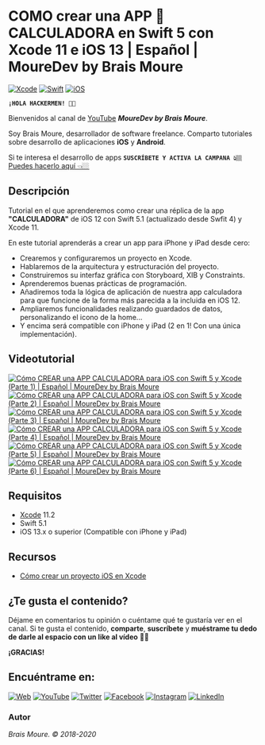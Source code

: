 # COMO crear una APP 🔢 CALCULADORA en Swift 5 con Xcode 11 e iOS 13 | Español | MoureDev by Brais Moure
[![Xcode](https://img.shields.io/badge/Xcode-11.2-blue.svg?longCache=true&style=popout-square)]()
[![Swift](https://img.shields.io/badge/Swift-5.1-orange.svg?longCache=true&style=popout-square)]()
[![iOS](https://img.shields.io/badge/iOS-13.x+-lightgray.svg?longCache=true&style=popout-square)]()

**`¡HOLA HACKERMEN! 👋🏼`**

Bienvenidos al canal de [YouTube](https://www.youtube.com/channel/UCxPD7bsocoAMq8Dj18kmGyQ) ***MoureDev by Brais Moure***. 

Soy Brais Moure, desarrollador de software freelance. Comparto tutoriales sobre desarrollo de aplicaciones **iOS** y **Android**.

Si te interesa el desarrollo de apps **`SUSCRÍBETE Y ACTIVA LA CAMPANA 👆🏼`** [Puedes hacerlo aquí 👈🏼](https://www.youtube.com/channel/UCxPD7bsocoAMq8Dj18kmGyQ?sub_confirmation=1)

## Descripción
Tutorial en el que aprenderemos como crear una réplica de la app **"CALCULADORA"** de iOS 12 con Swift 5.1 (actualizado desde Swfit 4) y Xcode 11.

En este tutorial aprenderás a crear un app para iPhone y iPad desde cero:

* Crearemos y configuraremos un proyecto en Xcode.
* Hablaremos de la arquitectura y estructuración del proyecto.
* Construiremos su interfaz gráfica con Storyboard, XIB y Constraints.
* Aprenderemos buenas prácticas de programación. 
* Añadiremos toda la lógica de aplicación de nuestra app calculadora para que funcione de la forma más parecida a la incluida en iOS 12.
* Ampliaremos funcionalidades realizando guardados de datos, personalizando el icono de la home...
* Y encima será compatible con iPhone y iPad (2 en 1! Con una única implementación).

## Videotutorial
[![Cómo CREAR una APP CALCULADORA para iOS con Swift 5 y Xcode (Parte 1) | Español | MoureDev by Brais Moure](https://img.youtube.com/vi/6HMGRW0C70I/0.jpg)](https://www.youtube.com/watch?v=6HMGRW0C70I)
[![Cómo CREAR una APP CALCULADORA para iOS con Swift 5 y Xcode (Parte 2) | Español | MoureDev by Brais Moure](https://img.youtube.com/vi/8z8u0Nw0VZI/0.jpg)](https://www.youtube.com/watch?v=8z8u0Nw0VZI)
[![Cómo CREAR una APP CALCULADORA para iOS con Swift 5 y Xcode (Parte 3) | Español | MoureDev by Brais Moure](https://img.youtube.com/vi/kG1W1ntDdhI/0.jpg)](https://www.youtube.com/watch?v=kG1W1ntDdhI)
[![Cómo CREAR una APP CALCULADORA para iOS con Swift 5 y Xcode (Parte 4) | Español | MoureDev by Brais Moure](https://img.youtube.com/vi/WRmNTxT5Kfk/0.jpg)](https://youtu.be/WRmNTxT5Kfk)
[![Cómo CREAR una APP CALCULADORA para iOS con Swift 5 y Xcode (Parte 5) | Español | MoureDev by Brais Moure](https://img.youtube.com/vi/BKF_BoB-E8E/0.jpg)](https://youtu.be/BKF_BoB-E8E)
[![Cómo CREAR una APP CALCULADORA para iOS con Swift 5 y Xcode (Parte 6) | Español | MoureDev by Brais Moure](https://img.youtube.com/vi/9hlkOcS6xTE/0.jpg)](https://youtu.be/9hlkOcS6xTE)

## Requisitos
* [Xcode](https://developer.apple.com/xcode/) 11.2
* Swift 5.1
* iOS 13.x o superior (Compatible con iPhone y iPad)

## Recursos
* [Cómo crear un proyecto iOS en Xcode](https://youtu.be/mdrSGhNeOwQ)

## ¿Te gusta el contenido?

Déjame en comentarios tu opinión o cuéntame qué te gustaría ver en el canal. 
Si te gusta el contenido, **comparte**, **suscríbete** y **muéstrame tu dedo de darle al espacio con un like al vídeo** 👍🏼

**¡GRACIAS!**

## Encuéntrame en:

[![Web](https://img.shields.io/badge/website-MoureDev.com-blue.svg?style=for-the-badge)](https://mouredev.com/)
[![YouTube](https://img.shields.io/badge/YouTube-MoureDev-red.svg?style=for-the-badge)](https://www.youtube.com/channel/UCxPD7bsocoAMq8Dj18kmGyQ)
[![Twitter](https://img.shields.io/badge/twitter-@MoureDev-blue.svg?style=for-the-badge)](https://twitter.com/MoureDev)
[![Facebook](https://img.shields.io/badge/Facebook-MoureDev-blue.svg?style=for-the-badge)](https://facebook.com/mouredev)
[![Instagram](https://img.shields.io/badge/Instagram-MoureDev-orange.svg?style=for-the-badge)](https://instagram.com/mouredev)
[![LinkedIn](https://img.shields.io/badge/LinkedIn-BraisMoure-blue.svg?style=for-the-badge)](https://www.linkedin.com/in/braismoure/)

### Autor
*Brais Moure. © 2018-2020*
